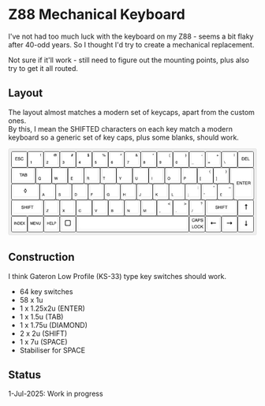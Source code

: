# Z88 Mechanical Keyboard
I've not had too much luck with the keyboard on my Z88 - seems a bit flaky after 40-odd years.  So I thought I'd try to create a mechanical replacement.<br>

Not sure if it'll work - still need to figure out the mounting points, plus also try to get it all routed.<br>

## Layout
The layout almost matches a modern set of keycaps, apart from the custom ones.<br>
By this, I mean the SHIFTED characters on each key match a modern keyboard so a generic set of key caps, plus some blanks, should work.

![Z88 Keyboard Layout](Layout/cambridge-computer-z88.jpg)

## Construction
I think Gateron Low Profile (KS-33) type key switches should work.

- 64 key switches
- 58 x 1u
- 1 x 1.25x2u (ENTER)
- 1 x 1.5u (TAB)
- 1 x 1.75u (DIAMOND)
- 2 x 2u (SHIFT)
- 1 x 7u (SPACE)
- Stabiliser for SPACE

## Status
1-Jul-2025: Work in progress
